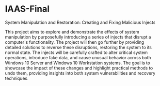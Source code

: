 # IAAS-Final
System Manipulation and Restoration: Creating and Fixing Malicious Injects

This project aims to explore and demonstrate the effects of system manipulation by purposefully introducing a series of injects that disrupt a computer's functionality. The project will then go further by providing detailed solutions to reverse these disruptions, restoring the system to its normal state. The injects will be carefully crafted to alter critical system operations, introduce fake data, and cause unusual behavior across both Windows 10 Server and Windows 10 Workstation systems. The goal is to showcase the impact of these changes and highlight practical methods to undo them, providing insights into both system vulnerabilities and recovery techniques.
